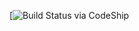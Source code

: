 [![Build Status via CodeShip](https://www.codeship.io/projects/55389b30-c9d9-0131-ac6e-5e030090e4e5/status)
